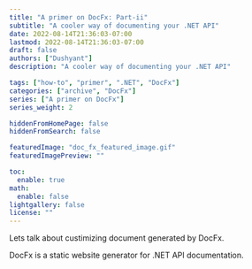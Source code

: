 ```yaml
---
title: "A primer on DocFx: Part-ii"
subtitle: "A cooler way of documenting your .NET API"
date: 2022-08-14T21:36:03-07:00
lastmod: 2022-08-14T21:36:03-07:00
draft: false
authors: ["Dushyant"]
description: "A cooler way of documenting your .NET API"

tags: ["how-to", "primer", ".NET", "DocFx"]
categories: ["archive", "DocFx"]
series: ["A primer on DocFx"]
series_weight: 2

hiddenFromHomePage: false
hiddenFromSearch: false

featuredImage: "doc_fx_featured_image.gif"
featuredImagePreview: ""

toc:
  enable: true
math:
  enable: false
lightgallery: false
license: ""
---
```


<!--more-->

Lets talk about custimizing document generated by DocFx.

DocFx is a static website generator for .NET API documentation.